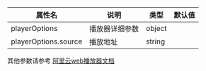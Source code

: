 | 属性名                  | 说明      | 类型     | 默认值 |
|----------------------|---------|--------|-----|
| playerOptions        | 播放器详细参数 | object |     |
| playerOptions.source | 播放地址    | string |     |

其他参数请参考 [阿里云web播放器文档](https://help.aliyun.com/zh/vod/support/faq-about-apsaravideo-player-for-web-2?spm=a2c4g.11186623.0.0.40827c32IM33AJ)
